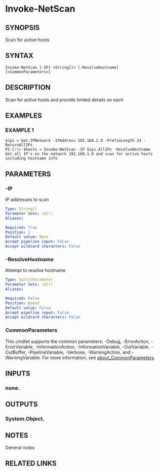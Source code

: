 # Invoke-NetScan

## SYNOPSIS
Scan for active hosts

## SYNTAX

```
Invoke-NetScan [-IP] <String[]> [-ResolveHostname] [<CommonParameters>]
```

## DESCRIPTION
Scan for active hosts and provide limited details on each

## EXAMPLES

### EXAMPLE 1
```
$ips = Get-IPNetwork -IPAddress 192.168.1.0 -PrefixLength 24 -ReturnAllIPs
PS C:\> $hosts = Invoke-NetScan -IP $ips.AllIPs -ResolveHostname
Get all IP's on the network 192.168.1.0 and scan for active hosts including hostname info
```

## PARAMETERS

### -IP
IP addresses to scan

```yaml
Type: String[]
Parameter Sets: (All)
Aliases:

Required: True
Position: 1
Default value: None
Accept pipeline input: False
Accept wildcard characters: False
```

### -ResolveHostname
Attempt to resolve hostname

```yaml
Type: SwitchParameter
Parameter Sets: (All)
Aliases:

Required: False
Position: Named
Default value: False
Accept pipeline input: False
Accept wildcard characters: False
```

### CommonParameters
This cmdlet supports the common parameters: -Debug, -ErrorAction, -ErrorVariable, -InformationAction, -InformationVariable, -OutVariable, -OutBuffer, -PipelineVariable, -Verbose, -WarningAction, and -WarningVariable. For more information, see [about_CommonParameters](http://go.microsoft.com/fwlink/?LinkID=113216).

## INPUTS

### none.
## OUTPUTS

### System.Object.
## NOTES
General notes

## RELATED LINKS
